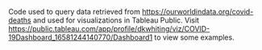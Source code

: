Code used to query data retrieved from https://ourworldindata.org/covid-deaths and used for visualizations in Tableau Public.
Visit https://public.tableau.com/app/profile/dkwhiting/viz/COVID-19Dashboard_16581244140770/Dashboard1 to view some examples.
